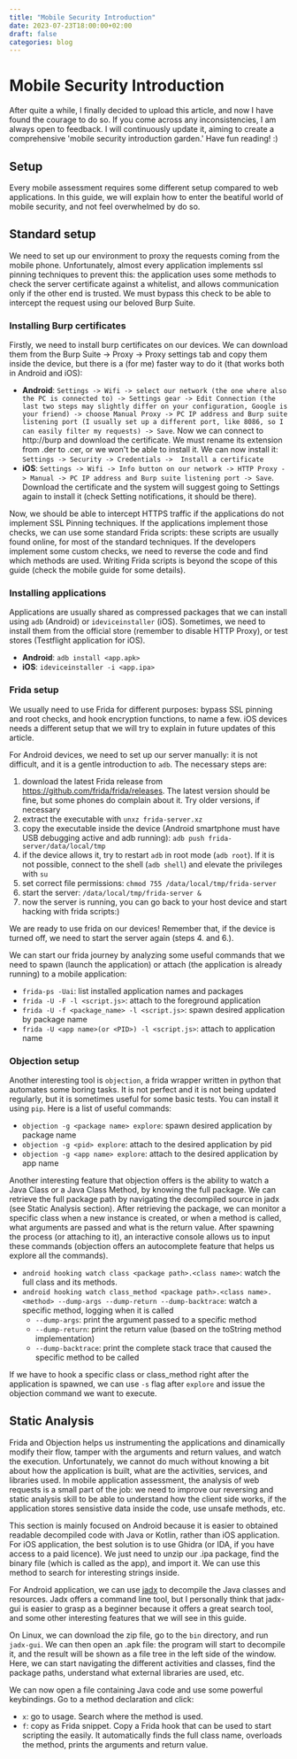 ```yaml
---
title: "Mobile Security Introduction"
date: 2023-07-23T18:00:00+02:00
draft: false
categories: blog
---
```


# Mobile Security Introduction
After quite a while, I finally decided to upload this article, and now I have found the courage to do so. If you come across any inconsistencies, I am always open to feedback. I will continuously update it, aiming to create a comprehensive 'mobile security introduction garden.' Have fun reading! :)
## Setup

Every mobile assessment requires some different setup compared to web applications. In this guide, we will explain how to enter the beatiful world of mobile security, and not feel overwhelmed by do so.

## Standard setup

We need to set up our environment to proxy the requests coming from the mobile phone. Unfortunately, almost every application implements ssl pinning techniques to prevent this: the application uses some methods to check the server certificate against a whitelist, and allows communication only if the other end is trusted. We must bypass this check to be able to intercept the request using our beloved Burp Suite.

### Installing Burp certificates

Firstly, we need to install burp certificates on our devices. We can download them from the Burp Suite -> Proxy -> Proxy settings tab and copy them inside the device, but there is a (for me) faster way to do it (that works both in Android and iOS):
- **Android**: `Settings -> Wifi -> select our network (the one where also the PC is connected to) -> Settings gear -> Edit Connection (the last two steps may slightly differ on your configuration, Google is your friend) -> choose Manual Proxy -> PC IP address and Burp suite listening port (I usually set up a different port, like 8086, so I can easily filter my requests) -> Save`. Now we can connect to http://burp and download the certificate. We must rename its extension from .der to .cer, or we won't be able to install it. We can now install it: `Settings -> Security -> Credentials ->  Install a certificate`
- **iOS**: `Settings -> Wifi -> Info button on our network -> HTTP Proxy -> Manual -> PC IP address and Burp suite listening port -> Save`. Download the certificate and the system will suggest going to Settings again to install it (check Setting notifications, it should be there).

Now, we should be able to intercept HTTPS traffic if the applications do not implement SSL Pinning techniques. If the applications implement those checks, we can use some standard Frida scripts: these scripts are usually found online, for most of the standard techniques. If the developers implement some custom checks, we need to reverse the code and find which methods are used. Writing Frida scripts is beyond the scope of this guide (check the mobile guide for some details).


### Installing applications

Applications are usually shared as compressed packages that we can install using `adb` (Android) or `ideviceinstaller` (iOS). Sometimes, we need to install them from the official store (remember to disable HTTP Proxy), or test stores (Testflight application for iOS).
- **Android**: `adb install <app.apk>`
- **iOS**: `ideviceinstaller -i <app.ipa>`



### Frida setup
We usually need to use Frida for different purposes: bypass SSL pinning and root checks, and hook encryption functions, to name a few. iOS devices needs a different setup that we will try to explain in future updates of this article.

For Android devices, we need to set up our server manually: it is not difficult, and it is a gentle introduction to `adb`. The necessary steps are:
1. download the latest Frida release from https://github.com/frida/frida/releases. The latest version should be fine, but some phones do complain about it. Try older versions, if necessary
2. extract the executable with `unxz frida-server.xz`
3. copy the executable inside the device (Android smartphone must have USB debugging active and adb running): `adb push frida-server/data/local/tmp`
4. if the device allows it, try to restart `adb` in root mode (`adb root`). If it is not possible, connect to the shell (`adb shell`) and elevate the privileges with `su`
5. set correct file permissions: `chmod 755 /data/local/tmp/frida-server`
6. start the server: `/data/local/tmp/frida-server &`
7. now the server is running, you can go back to your host device and start hacking with frida scripts:)

We are ready to use frida on our devices! Remember that, if the device is turned off, we need to start the server again (steps 4. and  6.).

We can start our frida journey by analyzing some useful commands that we need to spawn (launch the application) or attach (the application is already running) to a mobile application:
- `frida-ps -Uai`: list installed application names and packages
- `frida -U -F -l <script.js>`: attach to the foreground application
- `frida -U -f <package_name> -l <script.js>`: spawn desired application by package name
- `frida -U <app name>(or <PID>) -l <script.js>`: attach to application name

### Objection setup
Another interesting tool is `objection`, a frida wrapper written in python that automates some boring tasks. It is not perfect and it is not being updated regularly, but it is sometimes useful for some basic tests. You can install it using `pip`. Here is a list of useful commands:
- `objection -g <package name> explore`: spawn desired application by package name
- `objection -g <pid> explore`: attach to the desired application by pid
- `objection -g <app name> explore`: attach to the desired application by app name

Another interesting feature that objection offers is the ability to watch a Java Class or a Java Class Method, by knowing the full package. We can retrieve the full package path by navigating the decompiled source in jadx (see Static Analysis section). After retrieving the package, we can monitor a specific class when a new instance is created, or when a method is called, what arguments are passed and what is the return value. After spawning the process (or attaching to it), an interactive console allows us to input these commands (objection offers an autocomplete feature that helps us explore all the commands).
- `android hooking watch class <package path>.<class name>`: watch the full class and its methods.
- `android hooking watch class_method <package path>.<class name>.<method> --dump-args --dump-return --dump-backtrace`: watch a specific method, logging when it is called
  - `--dump-args`: print the argument passed to a specific method
  - `--dump-return`: print the return value (based on the toString method implementation)
  - `--dump-backtrace`: print the complete stack trace that caused the specific method to be called

If we have to hook a specific class or class_method right after the application is spawned, we can use `-s` flag after `explore` and issue the objection command we want to execute.

## Static Analysis

Frida and Objection helps us instrumenting the applications and dinamically modify their flow, tamper with the arguments and return values, and watch the execution. Unfortunately, we cannot do much without knowing a bit about how the application is built, what are the activities, services, and libraries used. In mobile application assessment, the analysis of web requests is a small part of the job: we need to improve our reversing and static analysis skill to be able to understand how the client side works, if the application stores sensistive data inside the code, use unsafe methods, etc.

This section is mainly focused on Android because it is easier to obtained readable decompiled code with Java or Kotlin, rather than iOS application. For iOS application, the best solution is to use Ghidra (or IDA, if you have access to a paid licence). We just need to unzip our .ipa package, find the binary file (which is called as the app), and import it. We can use this method to search for interesting strings inside.

For Android application, we can use [jadx](https://github.com/skylot/jadx) to decompile the Java classes and resources. Jadx offers a command line tool, but I personally think that jadx-gui is easier to grasp as a beginner because it offers a great search tool, and some other interesting features that we will see in this guide. 

On Linux, we can download the zip file, go to the `bin` directory, and run `jadx-gui`. We can then open an .apk file: the program will start to decompile it, and the result will be shown as a file tree in the left side of the window. Here, we can start navigating the different activities and classes, find the package paths, understand what external libraries are used, etc.

We can now open a file containing Java code and use some powerful keybindings. Go to a method declaration and click:
- `x`: go to usage. Search where the method is used.
- `f`: copy as Frida snippet. Copy a Frida hook that can be used to start scripting the easily. It automatically finds the full class name, overloads the method, prints the arguments and return value.
